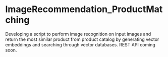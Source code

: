 # ImageRecommendation_ProductMatching

Developing a script to perform image recognition on input images and return the most similar product from product catalog by generating vector embeddings and searching through vector databases. REST API coming soon.
